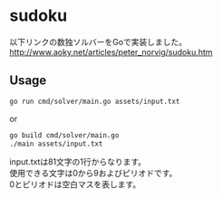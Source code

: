 # sudoku

以下リンクの数独ソルバーをGoで実装しました。  
http://www.aoky.net/articles/peter_norvig/sudoku.htm


## Usage

```bash
go run cmd/solver/main.go assets/input.txt
```

or

```bash
go build cmd/solver/main.go
./main assets/input.txt
```

input.txtは81文字の1行からなります。  
使用できる文字は0から9およびピリオドです。  
0とピリオドは空白マスを表します。
